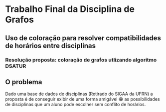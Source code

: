 # Trabalho Final da Disciplina de Grafos
## Uso de coloração para resolver compatibilidades de horários entre disciplinas
### Resolução proposta: coloração de grafos utlizando algoritmo DSATUR

## O problema

Dado uma base de dados de disciplinas (Retirado do SIGAA da UFRN) a proposta é de conseguir 
exibir de uma forma amigável :grin: as possibilidades de disciplinas que um aluno pode 
escolher sem conflito de horários.


